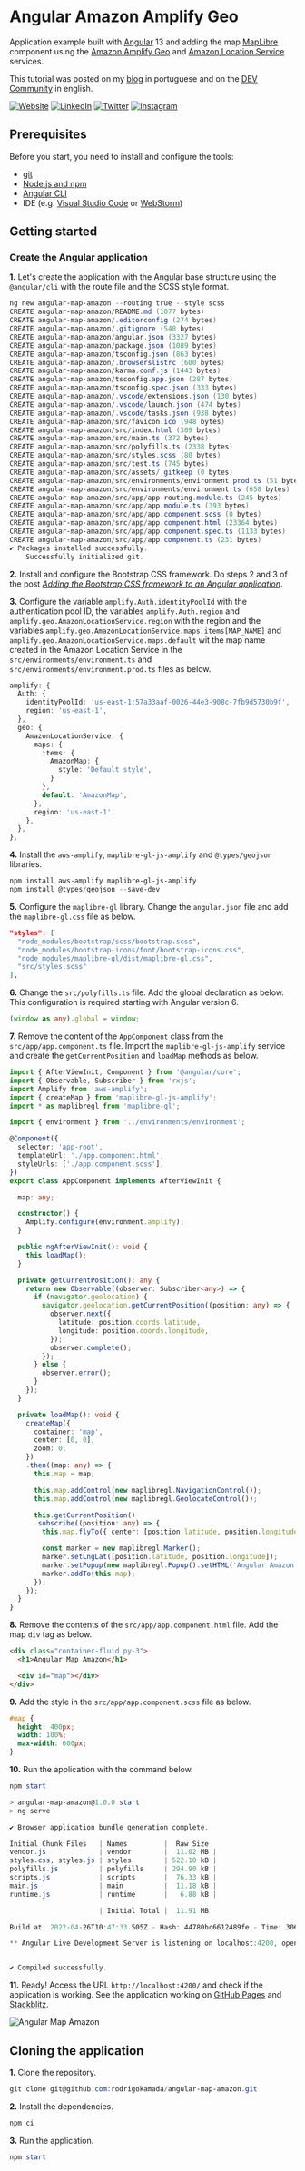 # Angular Amazon Amplify Geo


Application example built with [Angular](https://angular.io/) 13 and adding the map [MapLibre](https://maplibre.org/) component using the [Amazon Amplify Geo](https://docs.amplify.aws/lib/geo/getting-started/q/platform/js/) and [Amazon Location Service](https://aws.amazon.com/location/) services.

This tutorial was posted on my [blog]() in portuguese and on the [DEV Community]() in english.



[![Website](https://shields.braskam.com/v1/shields?name=website&format=rectangle&size=small&radius=5)](https://rodrigo.kamada.com.br)
[![LinkedIn](https://shields.braskam.com/v1/shields?name=linkedin&format=rectangle&size=small&radius=5)](https://www.linkedin.com/in/rodrigokamada)
[![Twitter](https://shields.braskam.com/v1/shields?name=twitter&format=rectangle&size=small&radius=5&socialAccount=rodrigokamada)](https://twitter.com/rodrigokamada)
[![Instagram](https://shields.braskam.com/v1/shields?name=instagram&format=rectangle&size=small&radius=5)](https://www.instagram.com/rodrigokamada/)



## Prerequisites


Before you start, you need to install and configure the tools:

* [git](https://git-scm.com/)
* [Node.js and npm](https://nodejs.org/)
* [Angular CLI](https://angular.io/cli)
* IDE (e.g. [Visual Studio Code](https://code.visualstudio.com/) or [WebStorm](https://www.jetbrains.com/webstorm/))



## Getting started


### Create the Angular application


**1.** Let's create the application with the Angular base structure using the `@angular/cli` with the route file and the SCSS style format.

```powershell
ng new angular-map-amazon --routing true --style scss
CREATE angular-map-amazon/README.md (1077 bytes)
CREATE angular-map-amazon/.editorconfig (274 bytes)
CREATE angular-map-amazon/.gitignore (548 bytes)
CREATE angular-map-amazon/angular.json (3327 bytes)
CREATE angular-map-amazon/package.json (1089 bytes)
CREATE angular-map-amazon/tsconfig.json (863 bytes)
CREATE angular-map-amazon/.browserslistrc (600 bytes)
CREATE angular-map-amazon/karma.conf.js (1443 bytes)
CREATE angular-map-amazon/tsconfig.app.json (287 bytes)
CREATE angular-map-amazon/tsconfig.spec.json (333 bytes)
CREATE angular-map-amazon/.vscode/extensions.json (130 bytes)
CREATE angular-map-amazon/.vscode/launch.json (474 bytes)
CREATE angular-map-amazon/.vscode/tasks.json (938 bytes)
CREATE angular-map-amazon/src/favicon.ico (948 bytes)
CREATE angular-map-amazon/src/index.html (309 bytes)
CREATE angular-map-amazon/src/main.ts (372 bytes)
CREATE angular-map-amazon/src/polyfills.ts (2338 bytes)
CREATE angular-map-amazon/src/styles.scss (80 bytes)
CREATE angular-map-amazon/src/test.ts (745 bytes)
CREATE angular-map-amazon/src/assets/.gitkeep (0 bytes)
CREATE angular-map-amazon/src/environments/environment.prod.ts (51 bytes)
CREATE angular-map-amazon/src/environments/environment.ts (658 bytes)
CREATE angular-map-amazon/src/app/app-routing.module.ts (245 bytes)
CREATE angular-map-amazon/src/app/app.module.ts (393 bytes)
CREATE angular-map-amazon/src/app/app.component.scss (0 bytes)
CREATE angular-map-amazon/src/app/app.component.html (23364 bytes)
CREATE angular-map-amazon/src/app/app.component.spec.ts (1133 bytes)
CREATE angular-map-amazon/src/app/app.component.ts (231 bytes)
✔ Packages installed successfully.
    Successfully initialized git.
```

**2.** Install and configure the Bootstrap CSS framework. Do steps 2 and 3 of the post *[Adding the Bootstrap CSS framework to an Angular application](https://github.com/rodrigokamada/angular-bootstrap)*.

**3.** Configure the variable `amplify.Auth.identityPoolId` with the authentication pool ID, the variables `amplify.Auth.region` and `amplify.geo.AmazonLocationService.region` with the region and the variables `amplify.geo.AmazonLocationService.maps.items[MAP_NAME]` and `amplify.geo.AmazonLocationService.maps.default` wit the map name created in the Amazon Location Service in the `src/environments/environment.ts` and `src/environments/environment.prod.ts` files as below.

```typescript
amplify: {
  Auth: {
    identityPoolId: 'us-east-1:57a33aaf-0026-44e3-908c-7fb9d5730b9f',
    region: 'us-east-1',
  },
  geo: {
    AmazonLocationService: {
      maps: {
        items: {
          AmazonMap: {
            style: 'Default style',
          }
        },
        default: 'AmazonMap',
      },
      region: 'us-east-1',
    },
  },
},
```

**4.** Install the `aws-amplify`, `maplibre-gl-js-amplify` and `@types/geojson` libraries.

```powershell
npm install aws-amplify maplibre-gl-js-amplify
npm install @types/geojson --save-dev
```

**5.** Configure the `maplibre-gl` library. Change the `angular.json` file and add the `maplibre-gl.css` file as below.

```json
"styles": [
  "node_modules/bootstrap/scss/bootstrap.scss",
  "node_modules/bootstrap-icons/font/bootstrap-icons.css",
  "node_modules/maplibre-gl/dist/maplibre-gl.css",
  "src/styles.scss"
],
```

**6.** Change the `src/polyfills.ts` file. Add the global declaration as below. This configuration is required starting with Angular version 6.

```typescript
(window as any).global = window;
```

**7.** Remove the content of the `AppComponent` class from the `src/app/app.component.ts` file. Import the `maplibre-gl-js-amplify` service and create the `getCurrentPosition` and `loadMap` methods as below.

```typescript
import { AfterViewInit, Component } from '@angular/core';
import { Observable, Subscriber } from 'rxjs';
import Amplify from 'aws-amplify';
import { createMap } from 'maplibre-gl-js-amplify';
import * as maplibregl from 'maplibre-gl';

import { environment } from '../environments/environment';

@Component({
  selector: 'app-root',
  templateUrl: './app.component.html',
  styleUrls: ['./app.component.scss'],
})
export class AppComponent implements AfterViewInit {

  map: any;

  constructor() {
    Amplify.configure(environment.amplify);
  }

  public ngAfterViewInit(): void {
    this.loadMap();
  }

  private getCurrentPosition(): any {
    return new Observable((observer: Subscriber<any>) => {
      if (navigator.geolocation) {
        navigator.geolocation.getCurrentPosition((position: any) => {
          observer.next({
            latitude: position.coords.latitude,
            longitude: position.coords.longitude,
          });
          observer.complete();
        });
      } else {
        observer.error();
      }
    });
  }

  private loadMap(): void {
    createMap({
      container: 'map',
      center: [0, 0],
      zoom: 0,
    })
    .then((map: any) => {
      this.map = map;

      this.map.addControl(new maplibregl.NavigationControl());
      this.map.addControl(new maplibregl.GeolocateControl());

      this.getCurrentPosition()
      .subscribe((position: any) => {
        this.map.flyTo({ center: [position.latitude, position.longitude], zoom: 13 });

        const marker = new maplibregl.Marker();
        marker.setLngLat([position.latitude, position.longitude]);
        marker.setPopup(new maplibregl.Popup().setHTML('Angular Amazon Map'));
        marker.addTo(this.map);
      });
    });
  }
}
```

**8.** Remove the contents of the `src/app/app.component.html` file. Add the map `div` tag as below.

```html
<div class="container-fluid py-3">
  <h1>Angular Map Amazon</h1>

  <div id="map"></div>
</div>
```

**9.** Add the style in the `src/app/app.component.scss` file as below.

```css
#map {
  height: 400px;
  width: 100%;
  max-width: 600px;
}
```

**10.** Run the application with the command below.

```powershell
npm start

> angular-map-amazon@1.0.0 start
> ng serve

✔ Browser application bundle generation complete.

Initial Chunk Files   | Names         |  Raw Size
vendor.js             | vendor        |  11.02 MB | 
styles.css, styles.js | styles        | 522.10 kB | 
polyfills.js          | polyfills     | 294.90 kB | 
scripts.js            | scripts       |  76.33 kB | 
main.js               | main          |  11.18 kB | 
runtime.js            | runtime       |   6.88 kB | 

                      | Initial Total |  11.91 MB

Build at: 2022-04-26T10:47:33.505Z - Hash: 44780bc6612489fe - Time: 30672ms

** Angular Live Development Server is listening on localhost:4200, open your browser on http://localhost:4200/ **


✔ Compiled successfully.
```

**11.** Ready! Access the URL `http://localhost:4200/` and check if the application is working. See the application working on [GitHub Pages](https://rodrigokamada.github.io/angular-map-amazon/) and [Stackblitz](https://stackblitz.com/edit/angular-map-amazon).

![Angular Map Amazon]()



## Cloning the application

**1.** Clone the repository.

```powershell
git clone git@github.com:rodrigokamada/angular-map-amazon.git
```

**2.** Install the dependencies.

```powershell
npm ci
```

**3.** Run the application.

```powershell
npm start
```
